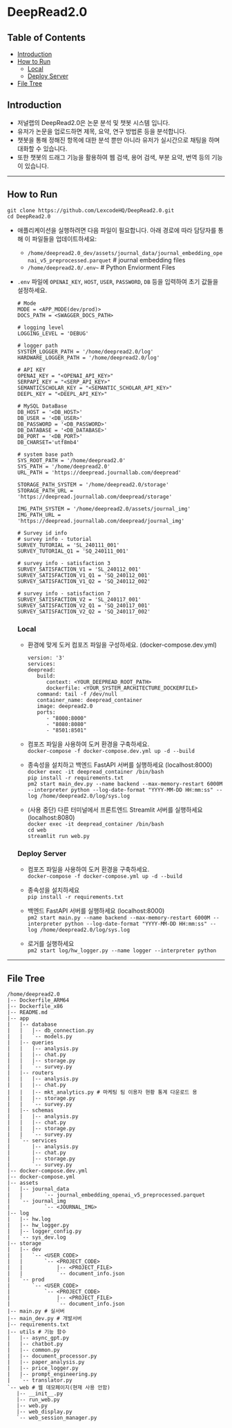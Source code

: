 # DeepRead2.0  

## Table of Contents

- [Introduction](#introduction)
- [How to Run](#how-to-run)
   - [Local](#local)
   - [Deploy Server](#deploy-server)
- [File Tree](#file-tree)

## Introduction
- 저널랩의 DeepRead2.0은 논문 분석 및 챗봇 시스템 입니다.
- 유저가 논문을 업로드하면 제목, 요약, 연구 방법론 등을 분석합니다.
- 챗봇을 통해 정해진 항목에 대한 분석 뿐만 아니라 유저가 실시간으로 채팅을 하며 대화할 수 있습니다.
- 또한 챗봇의 드래그 기능을 활용하여 웹 검색, 용어 검색, 부분 요약, 번역 등의 기능이 있습니다.
---
## How to Run
`git clone https://github.com/LexcodeHQ/DeepRead2.0.git`  
`cd DeepRead2.0`  

- 애플리케이션을 실행하려면 다음 파일이 필요합니다. 아래 경로에 따라 담당자를 통해 이 파일들을 업데이트하세요:
    - `/home/deepread2.0_dev/assets/journal_data/journal_embedding_openai_v5_preprocessed.parquet` # journal embedding files
    - `/home/deepread2.0/.env~` # Python Enviorment Files
- `.env` 파일에 `OPENAI_KEY`, `HOST`, `USER`, `PASSWORD`, `DB` 등을 입력하여 초기 값들을 설정하세요.     
   ```
   # Mode
   MODE = <APP_MODE(dev/prod)>
   DOCS_PATH = <SWAGGER_DOCS_PATH>

   # logging level
   LOGGING_LEVEL = 'DEBUG'

   # logger path
   SYSTEM_LOGGER_PATH = '/home/deepread2.0/log'
   HARDWARE_LOGGER_PATH = '/home/deepread2.0/log'

   # API KEY
   OPENAI_KEY = "<OPENAI_API_KEY>"
   SERPAPI_KEY = "<SERP_API_KEY>"
   SEMANTICSCHOLAR_KEY = "<SEMANTIC_SCHOLAR_API_KEY>"
   DEEPL_KEY = "<DEEPL_API_KEY>"

   # MySQL DataBase
   DB_HOST = '<DB_HOST>'
   DB_USER = '<DB_USER>'
   DB_PASSWORD = '<DB_PASSWORD>'
   DB_DATABASE = '<DB_DATABASE>'
   DB_PORT = '<DB_PORT>'
   DB_CHARSET='utf8mb4'

   # system base path
   SYS_ROOT_PATH = '/home/deepread2.0'
   SYS_PATH = '/home/deepread2.0'
   URL_PATH = 'https://deepread.journallab.com/deepread'

   STORAGE_PATH_SYSTEM = '/home/deepread2.0/storage'
   STORAGE_PATH_URL = 'https://deepread.journallab.com/deepread/storage'

   IMG_PATH_SYSTEM = '/home/deepread2.0/assets/journal_img'
   IMG_PATH_URL = 'https://deepread.journallab.com/deepread/journal_img'

   # Survey id info
   # survey info - tutorial 
   SURVEY_TUTORIAL = 'SL_240111_001' 
   SURVEY_TUTORIAL_Q1 = 'SQ_240111_001'

   # survey info - satisfaction 3
   SURVEY_SATISFACTION_V1 = 'SL_240112_001'
   SURVEY_SATISFACTION_V1_Q1 = 'SQ_240112_001'
   SURVEY_SATISFACTION_V1_Q2 = 'SQ_240112_002'

   # survey info - satisfaction 7
   SURVEY_SATISFACTION_V2 = 'SL_240117_001'
   SURVEY_SATISFACTION_V2_Q1 = 'SQ_240117_001'
   SURVEY_SATISFACTION_V2_Q2 = 'SQ_240117_002'
   ```  

   ### Local

   - 환경에 맞게 도커 컴포즈 파일을 구성하세요. (docker-compose.dev.yml)
      ```
      version: '3'
      services:
      deepread:
         build:
            context: <YOUR_DEEPREAD_ROOT_PATH>
            dockerfile: <YOUR_SYSTEM_ARCHITECTURE_DOCKERFILE>
         command: tail -f /dev/null
         container_name: deepread_container
         image: deepread2.0
         ports:
            - "8000:8000"
            - "8080:8080"
            - "8501:8501"
      ```
      
   - 컴포즈 파일을 사용하여 도커 환경을 구축하세요.  
   `docker-compose -f docker-compose.dev.yml up -d --build`  

   - 종속성을 설치하고 백엔드 FastAPI 서버를 실행하세요 (localhost:8000)  
   `docker exec -it deepread_container /bin/bash`  
   `pip install -r requirements.txt`  
   `pm2 start main_dev.py --name backend --max-memory-restart 6000M --interpreter python --log-date-format "YYYY-MM-DD HH:mm:ss" --log /home/deepread2.0/log/sys.log`  
      
   - (사용 중단) 다른 터미널에서 프론트엔드 Streamlit 서버를 실행하세요 (localhost:8080)  
   `docker exec -it deepread_container /bin/bash`  
   `cd web`  
   `streamlit run web.py`  

   ### Deploy Server

   - 컴포즈 파일을 사용하여 도커 환경을 구축하세요.  
   `docker-compose -f docker-compose.yml up -d --build`  

   - 종속성을 설치하세요  
   `pip install -r requirements.txt`  

   - 백엔드 FastAPI 서버를 실행하세요 (localhost:8000)  
   `pm2 start main.py --name backend --max-memory-restart 6000M --interpreter python --log-date-format "YYYY-MM-DD HH:mm:ss" --log /home/deepread2.0/log/sys.log`  
      
   - 로거를 실행하세요  
   `pm2 start log/hw_logger.py --name logger --interpreter python`  
---

## File Tree

   ```
   /home/deepread2.0
   |-- Dockerfile_ARM64
   |-- Dockerfile_x86
   |-- README.md
   |-- app
   |   |-- database
   |   |   |-- db_connection.py
   |   |   `-- models.py
   |   |-- queries
   |   |   |-- analysis.py
   |   |   |-- chat.py
   |   |   |-- storage.py
   |   |   `-- survey.py
   |   |-- routers
   |   |   |-- analysis.py
   |   |   |-- chat.py
   |   |   |-- mkt_analytics.py # 마케팅 팀 이용자 현황 통계 다운로드 용
   |   |   |-- storage.py
   |   |   `-- survey.py
   |   |-- schemas
   |   |   |-- analysis.py
   |   |   |-- chat.py
   |   |   |-- storage.py
   |   |   `-- survey.py
   |   `-- services
   |       |-- analysis.py
   |       |-- chat.py
   |       |-- storage.py
   |       `-- survey.py
   |-- docker-compose.dev.yml
   |-- docker-compose.yml
   |-- assets
   |   |-- journal_data
   |   |       `-- journal_embedding_openai_v5_preprocessed.parquet
   |   `-- journal_img
   |           `-- <JOURNAL_IMG>
   |-- log
   |   |-- hw.log
   |   |-- hw_logger.py
   |   |-- logger_config.py
   |   `-- sys_dev.log
   |-- storage
   |   |-- dev
   |   |   `-- <USER_CODE>
   |   |       `-- <PROJECT_CODE>
   |   |           |-- <PROJECT_FILE>
   |   |           `-- document_info.json
   |   `-- prod
   |       `-- <USER_CODE>
   |           `-- <PROJECT_CODE>
   |               |-- <PROJECT_FILE>
   |               `-- document_info.json
   |-- main.py # 실서버
   |-- main_dev.py # 개발서버
   |-- requirements.txt
   |-- utils # 기능 함수
   |   |-- async_gpt.py
   |   |-- chatbot.py
   |   |-- common.py
   |   |-- document_processor.py
   |   |-- paper_analysis.py
   |   |-- price_logger.py
   |   |-- prompt_engineering.py
   |   `-- translator.py
   `-- web # 웹 데모페이지(현재 사용 안함)
      |-- __init__.py
      |-- run_web.py
      |-- web.py
      |-- web_display.py
      `-- web_session_manager.py
   ```